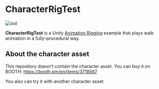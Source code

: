 # CharacterRigTest

![out](https://user-images.githubusercontent.com/343936/192150499-9d1fbe3d-bc2b-4af2-bd29-76e143a218c6.gif)

**CharacterRigTest** is a Unity [Animation Rigging] example that plays walk animation in a fully-procedural way.

[Animation Rigging]: https://docs.unity3d.com/Packages/com.unity.animation.rigging@latest

## About the character asset

This repository doesn't contain the character asset.
You can buy it on BOOTH: https://booth.pm/en/items/3718567

You also can try it with another character asset.
